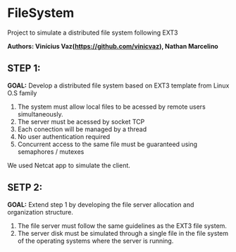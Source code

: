 # FileSystem
Project to simulate a distributed file system following EXT3

**Authors: 
Vinícius Vaz(https://github.com/vinicvaz),
Nathan Marcelino**

## STEP 1:
**GOAL:**
Develop a distributed file system based on EXT3 template from Linux O.S family

1. The system must allow local files to be acessed by remote users simultaneously.
2. The server must be acessed by socket TCP
3. Each conection will be managed by a thread
4. No user authentication required
5. Concurrent access to the same file must be guaranteed using semaphores / mutexes

We used Netcat app to simulate the client.


## SETP 2:
**GOAL:**
Extend step 1 by developing the file server allocation and organization structure.

1. The file server must follow the same guidelines as the EXT3 file system.
2. The server disk must be simulated through a single file in the file system of the operating systems where the server is running.



